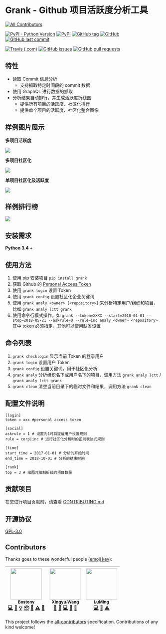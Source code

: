 # Grank -  Github 项目活跃度分析工具
[![All Contributors](https://img.shields.io/badge/all_contributors-3-orange.svg?style=flat-square)](#contributors)

[![PyPI - Python Version](https://img.shields.io/pypi/pyversions/grank.svg?style=flat-square)](https://pypi.org/project/Grank/) [![PyPI](https://img.shields.io/pypi/v/grank.svg?style=flat-square)](https://pypi.org/project/Grank/) [![GitHub tag](https://img.shields.io/github/tag/lctt/grank.svg?style=flat-square)](https://github.com/lctt/grank/) [![GitHub](https://img.shields.io/github/license/lctt/grank.svg?style=flat-square)](https://github.com/lctt/grank/) [![GitHub last commit](https://img.shields.io/github/last-commit/lctt/grank.svg?style=flat-square)](https://github.com/lctt/grank/)

[![Travis (.com)](https://img.shields.io/travis/com/LCTT/Grank.svg?style=flat-square)](https://travis-ci.com/LCTT/Grank)
[![GitHub issues](https://img.shields.io/github/issues/lctt/grank.svg?style=flat-square)](https://github.com/lctt/grank/)
[![GitHub pull requests](https://img.shields.io/github/issues-pr/lctt/grank.svg?style=flat-square)](https://github.com/lctt/grank/)


## 特性

- 读取 Commit 信息分析
  - 支持抓取特定时间段的 commit 数据
- 使用 GraphQL 进行数据的抓取
- 分析结果自动排行，并生成活跃度折线图
  - 提供所有项目的活跃度、社区化排行
  - 提供单个项目的活跃度、社区化整合图像

## 样例图片展示

**多项目活跃度**

![](https://postimg.aliavv.com/newmbp/4g3wx.png)

**多项目社区化**

![](https://postimg.aliavv.com/newmbp/i5ni0.png)

**单项目社区化及活跃度**

![](https://postimg.aliavv.com/newmbp/wpoyf.png)

## 样例排行榜

![](https://postimg.aliavv.com/newmbp/emr57.jpg)

## 安装需求

**Python 3.4 +**

## 使用方法

1. 使用 pip 安装项目 `pip install grank`
2. 获取 Github 的 [Personal Access Token](https://github.com/settings/tokens)
3. 使用 `grank login` 设置 Token
4. 使用 `grank config` 设置社区化企业关键词
5. 使用 `grank analy <owner> [<repository>]` 来分析特定用户/组织和项目，比如 `grank analy lctt grank`
6. 使用命令行模式操作，如 `grank --token=XXXX --start=2018-01-01 --stop=2018-05-21 --askrule=0 --rule=inc analy <owner> <repository>` 其中 token 必须指定，其他可以使用缺省设置

## 命令列表

1. `grank checklogin` 显示当前 Token 的登录用户
2. `grank login` 设置用户 Token
3. `grank config` 设置关键词，用于社区化分析
4. `grank analy` 分析组织名下或用户名下的项目，调用方法 `grank analy lctt` / `grank analy lctt grank`
5. `grank clean` 清空当前目录下的临时文件和结果，调用方法 `grank clean`

## 配置文件说明

```
[login]
token = xxx #personal access token

[social]
askrule = 1 # 设置为1时将提醒用户设置规则
rule = corp|inc # 进行社区化分析时的正则表达式规则

[time]
start_time = 2017-01-01 # 分析的开始时间
end_time = 2018-10-01 # 分析的结束时间

[rank]
top = 3 # 绘图时绘制折线的项目数量
```

## 贡献项目

在您进行项目贡献前，请查看 [CONTRIBUTING.md](CONTRIBUTING.md)

## 开源协议

[GPL-3.0](LICENSE)

## Contributors

Thanks goes to these wonderful people ([emoji key](https://github.com/kentcdodds/all-contributors#emoji-key)):

<!-- ALL-CONTRIBUTORS-LIST:START - Do not remove or modify this section -->
<!-- prettier-ignore -->
| [<img src="https://avatars1.githubusercontent.com/u/13283837?v=4" width="100px;"/><br /><sub><b>Bestony</b></sub>](https://www.ixiqin.com/)<br />[💻](https://github.com/LCTT/Grank/commits?author=bestony "Code") [📖](https://github.com/LCTT/Grank/commits?author=bestony "Documentation") [💡](#example-bestony "Examples") [📦](#platform-bestony "Packaging/porting to new platform") [👀](#review-bestony "Reviewed Pull Requests") [⚠️](https://github.com/LCTT/Grank/commits?author=bestony "Tests") [🔧](#tool-bestony "Tools") | [<img src="https://avatars0.githubusercontent.com/u/128338?v=4" width="100px;"/><br /><sub><b>Xingyu.Wang</b></sub>](http://wxy.github.io/)<br />[💬](#question-wxy "Answering Questions") [🐛](https://github.com/LCTT/Grank/issues?q=author%3Awxy "Bug reports") [💻](https://github.com/LCTT/Grank/commits?author=wxy "Code") [👀](#review-wxy "Reviewed Pull Requests") [📢](#talk-wxy "Talks") | [<img src="https://avatars1.githubusercontent.com/u/23754818?v=4" width="100px;"/><br /><sub><b>LuMing</b></sub>](http://LuuMing.github.io)<br />[💻](https://github.com/LCTT/Grank/commits?author=LuuMing "Code") [📖](https://github.com/LCTT/Grank/commits?author=LuuMing "Documentation") [⚠️](https://github.com/LCTT/Grank/commits?author=LuuMing "Tests") |
| :---: | :---: | :---: |
<!-- ALL-CONTRIBUTORS-LIST:END -->

This project follows the [all-contributors](https://github.com/kentcdodds/all-contributors) specification. Contributions of any kind welcome!